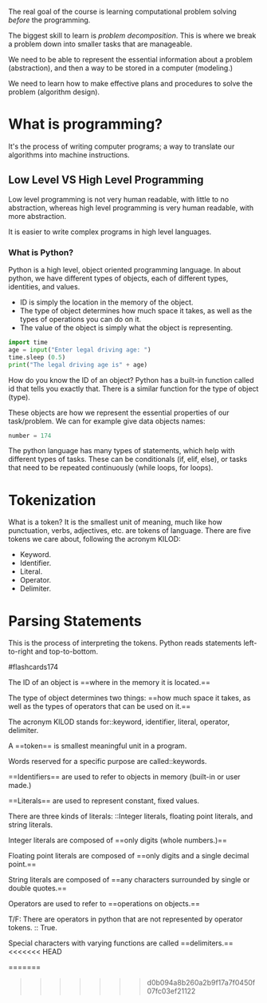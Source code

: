 The real goal of the course is learning computational problem solving *before* the programming.

The biggest skill to learn is *problem decomposition*. This is where we break a problem down into smaller tasks that are manageable.

We need to be able to represent the essential information about a problem (abstraction), and then a way to be stored in a computer (modeling.)

We need to learn how to make effective plans and procedures to solve the problem (algorithm design).

# What is programming?

It's the process of writing computer programs; a way to translate our algorithms into machine instructions.

## Low Level VS High Level Programming

Low level programming is not very human readable, with little to no abstraction, whereas high level programming is very human readable, with more abstraction.

It is easier to write complex programs in high level languages.

### What is Python?

Python is a high level, object oriented programming language. In about python, we have different types of objects, each of different types, identities, and values.

- ID is simply the location in the memory of the object.
- The type of object determines how much space it takes, as well as the types of operations you can do on it.
- The value of the object is simply what the object is representing.

```python
import time
age = input("Enter legal driving age: ")
time.sleep (0.5)
print("The legal driving age is" + age)
```

How do you know the ID of an object? Python has a built-in function called id that tells you exactly that. There is a similar function for the type of object (type).

These objects are how we represent the essential properties of our task/problem. We can for example give data objects names:

```python
number = 174
```

The python language has many types of statements, which help with different types of tasks. These can be conditionals (if, elif, else), or tasks that need to be repeated continuously (while loops, for loops).

# Tokenization

What is a token? It is the smallest unit of meaning, much like how punctuation, verbs, adjectives, etc. are tokens of language. There are five tokens we care about, following the acronym KILOD:

- Keyword.
- Identifier.
- Literal.
- Operator.
- Delimiter.

# Parsing Statements

This is the process of interpreting the tokens. Python reads statements left-to-right and top-to-bottom.

#flashcards174

The ID of an object is ==where in the memory it is located.==
<!--SR:!2024-10-19,25,250-->

The type of object determines  two things: ==how much space it takes, as well as the types of operators that can be used on it.==
<!--SR:!2024-10-25,24,230-->

The acronym KILOD stands for::keyword, identifier, literal, operator, delimiter.
<!--SR:!2024-10-14,23,250-->

A ==token== is smallest meaningful unit in a program.
<!--SR:!2024-11-10,38,250-->

Words reserved for a specific purpose are called::keywords.
<!--SR:!2024-10-21,27,270-->

==Identifiers== are used to refer to objects in memory (built-in or user made.)
<!--SR:!2024-10-12,16,210-->

==Literals== are used to represent constant, fixed values.
<!--SR:!2024-10-19,25,250-->

There are three kinds of literals: ::Integer literals, floating point literals, and string literals.
<!--SR:!2024-10-11,20,250-->

 Integer literals are composed of ==only digits (whole numbers.)==
<!--SR:!2024-10-14,23,250-->

Floating point literals are composed of ==only digits and a single decimal point.==
<!--SR:!2024-11-10,38,250-->

String literals are composed of ==any characters surrounded by single or double quotes.==
<!--SR:!2024-10-11,20,250-->

Operators are used to refer to ==operations on objects.==
<!--SR:!2024-10-07,18,250-->

T/F: There are operators in python that are not represented by operator tokens. :: True.
<!--SR:!2024-10-07,18,250-->

Special characters with varying functions are called ==delimiters.==
<<<<<<< HEAD
<!--SR:!2024-10-06,5,248-->

=======

>>>>>>> d0b094a8b260a2b9f17a7f0450f07fc03ef21122
<!--SR:!2024-10-11,20,250!2024-10-05,9,230-->
